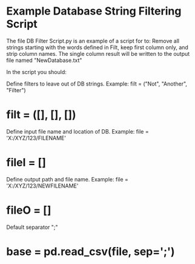 # Example Database String Filtering Script
The file DB Filter Script.py is an example of a script for to: Remove all strings starting with the words defined in Filt, keep first column only, and strip column names. The single column result will be written to the output file named "NewDatabase.txt"

In the script you should:

Define filters to leave out of DB strings. Example: filt = ("Not", "Another", "Filter")
# filt = ([], [], [])

Define input file name and location of DB. Example: file = 'X:/XYZ/123/FILENAME'
# fileI = []

Define output path and file name. Example: file = 'X:/XYZ/123/NEWFILENAME'
# fileO = []

Default separator ";"
# base = pd.read_csv(file, sep=';')
